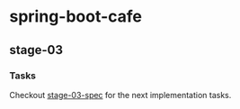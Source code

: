 # spring-boot-cafe

## stage-03

### Tasks
Checkout [stage-03-spec](https://github.com/ns-cegeka/spring-boot-cafe/tree/stage-03-spec) for the next implementation tasks.
